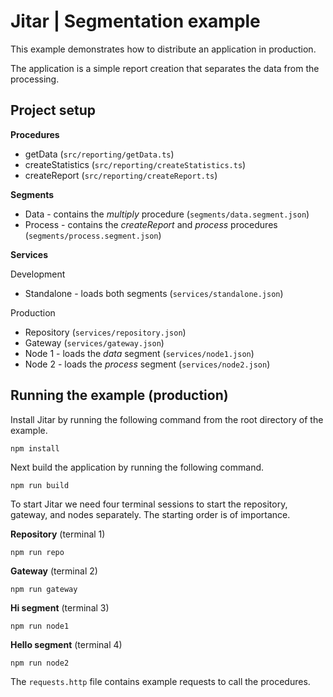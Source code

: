 
# Jitar | Segmentation example

This example demonstrates how to distribute an application in production.

The application is a simple report creation that separates the data from the processing.

## Project setup

**Procedures**

* getData (`src/reporting/getData.ts`)
* createStatistics (`src/reporting/createStatistics.ts`)
* createReport (`src/reporting/createReport.ts`)

**Segments**

* Data - contains the *multiply* procedure (`segments/data.segment.json`)
* Process - contains the *createReport* and *process* procedures (`segments/process.segment.json`)

**Services**

Development

* Standalone - loads both segments (`services/standalone.json`)

Production

* Repository (`services/repository.json`)
* Gateway (`services/gateway.json`)
* Node 1 - loads the *data* segment (`services/node1.json`)
* Node 2 - loads the *process* segment (`services/node2.json`)

## Running the example (production)

Install Jitar by running the following command from the root directory of the example.

```
npm install
```

Next build the application by running the following command.

```
npm run build
```

To start Jitar we need four terminal sessions to start the repository, gateway, and nodes separately. The starting order is of importance.

**Repository** (terminal 1)
```
npm run repo
```

**Gateway** (terminal 2)
```
npm run gateway
```

**Hi segment** (terminal 3)
```
npm run node1
```

**Hello segment** (terminal 4)
```
npm run node2
```

The ``requests.http`` file contains example requests to call the procedures.
